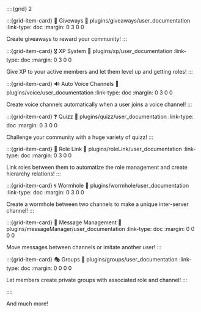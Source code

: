 ::::{grid} 2

:::{grid-item-card} 🎁 Giveways
:link: plugins/giveaways/user_documentation
:link-type: doc
:margin: 0 3 0 0

Create giveaways to reward your community!
:::

:::{grid-item-card} 🎖️ XP System
:link: plugins/xp/user_documentation
:link-type: doc 
:margin: 0 3 0 0

Give XP to your active members and let them level up and getting roles!
:::

:::{grid-item-card} 🔊 Auto Voice Channels
:link: plugins/voice/user_documentation
:link-type: doc
:margin: 0 3 0 0

Create voice channels automatically when a user joins a voice channel!
:::

:::{grid-item-card} ❓ Quizz
:link: plugins/quizz/user_documentation
:link-type: doc
:margin: 0 3 0 0

Challenge your community with a huge variety of quizz!
:::  

:::{grid-item-card} 📎 Role Link
:link: plugins/roleLink/user_documentation
:link-type: doc
:margin: 0 3 0 0

Link roles between them to automatize the role management and create hierarchy relations!
:::

:::{grid-item-card} 🌀 Wormhole
:link: plugins/wormhole/user_documentation
:link-type: doc
:margin: 0 3 0 0

Create a wormhole between two channels to make a unique inter-server channel!
:::

:::{grid-item-card} 💬 Message Management
:link: plugins/messageManager/user_documentation
:link-type: doc
:margin: 0 0 0 0

Move messages between channels or imitate another user!
:::

:::{grid-item-card} 🎭 Groups
:link: plugins/groups/user_documentation
:link-type: doc
:margin: 0 0 0 0

Let members create private groups with associated role and channel!
:::

::::

And much more!